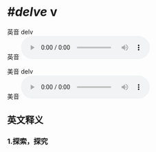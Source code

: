 # ***\#delve*** v
英音 delv  
英音
<audio src="./media/delve1_AAC.aac" controls="controls"></audio>

美音 delv  
美音
<audio src="./media/delve2_AAC.aac" controls="controls"></audio>



  

英文释义
---
### 1.**探索，探究**  


